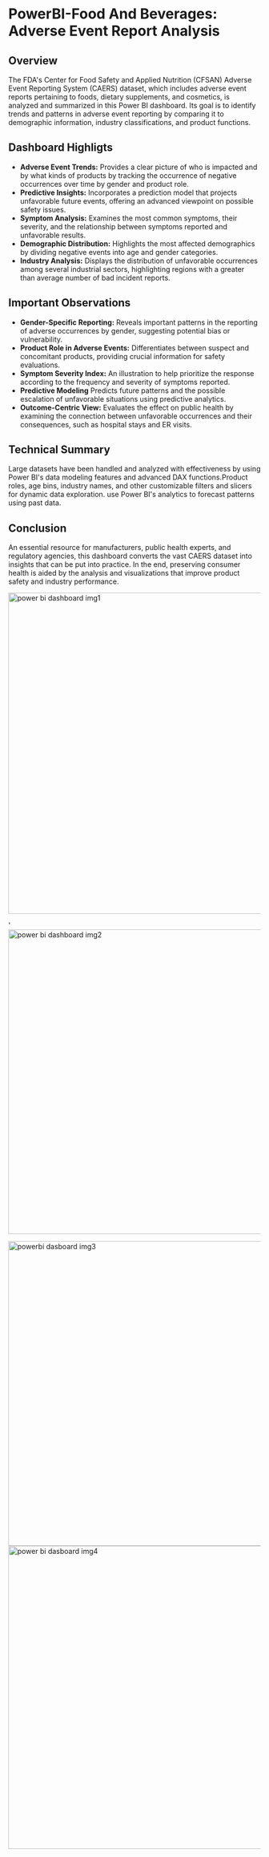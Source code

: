  # PowerBI-Food And Beverages: Adverse Event Report Analysis
 ## Overview
 The FDA's Center for Food Safety and Applied Nutrition (CFSAN) Adverse Event Reporting System (CAERS) dataset, which includes adverse event reports pertaining to foods, dietary supplements, and 
 cosmetics, is analyzed and summarized in this Power BI dashboard. Its goal is to identify trends and patterns in adverse event reporting by comparing it to demographic information, industry 
 classifications, and product functions.
 ## Dashboard Highligts
- **Adverse Event Trends:** Provides a clear picture of who is impacted and by what kinds of products by tracking the occurrence of negative occurrences over time by gender and product role.
- **Predictive Insights:** Incorporates a prediction model that projects unfavorable future events, offering an advanced viewpoint on possible safety issues.
- **Symptom Analysis:** Examines the most common symptoms, their severity, and the relationship between symptoms reported and unfavorable results.
- **Demographic Distribution:** Highlights the most affected demographics by dividing negative events into age and gender categories.
- **Industry Analysis:** Displays the distribution of unfavorable occurrences among several industrial sectors, highlighting regions with a greater than average number of bad incident reports.
 ## Important Observations 
- **Gender-Specific Reporting:** Reveals important patterns in the reporting of adverse occurrences by gender, suggesting potential bias or vulnerability.
- **Product Role in Adverse Events:** Differentiates between suspect and concomitant products, providing crucial information for safety evaluations.
- **Symptom Severity Index:** An illustration to help prioritize the response according to the frequency and severity of symptoms reported.
- **Predictive Modeling** Predicts future patterns and the possible escalation of unfavorable situations using predictive analytics.
- **Outcome-Centric View:** Evaluates the effect on public health by examining the connection between unfavorable occurrences and their consequences, such as hospital stays and ER visits.
## Technical Summary 
Large datasets have been handled and analyzed with effectiveness by using Power BI's data modeling features and advanced DAX functions.Product roles, age bins, industry names, and other customizable filters and slicers for dynamic data exploration. use Power BI's analytics to forecast patterns using past data.
## Conclusion 
An essential resource for manufacturers, public health experts, and regulatory agencies, this dashboard converts the vast CAERS dataset into insights that can be put into practice. In the end, preserving consumer health is aided by the analysis and visualizations that improve product safety and industry performance.



 
 
<img width="641" alt="power bi dashboard img1" src="https://github.com/KuSHagragARG-DEBUG/power-bi-dasboard/assets/130494723/73418238-38b3-4509-9cdb-a81b4303b2d4">

'
<img width="608" alt="power bi dashboard img2" src="https://github.com/KuSHagragARG-DEBUG/power-bi-dasboard/assets/130494723/25005fa6-43ec-4097-a029-399196f824ae">


<img width="608" alt="powerbi dasboard img3" src="https://github.com/KuSHagragARG-DEBUG/power-bi-dasboard/assets/130494723/979487d8-d3cc-4767-a95a-da70a9543538">

<img width="605" alt="power bi dasboard img4" src="https://github.com/KuSHagragARG-DEBUG/power-bi-dasboard/assets/130494723/5ea8b147-4f77-4079-8bb3-f055cb50c54b">
